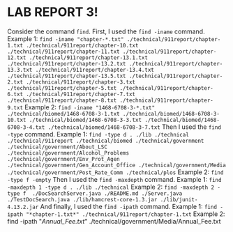 # LAB REPORT 3!
Consider the command `find`.
First, I used the `find -iname` command.
Example 1:
`find -iname "chapter-*.txt"
./technical/911report/chapter-1.txt
./technical/911report/chapter-10.txt
./technical/911report/chapter-11.txt
./technical/911report/chapter-12.txt
./technical/911report/chapter-13.1.txt
./technical/911report/chapter-13.2.txt
./technical/911report/chapter-13.3.txt
./technical/911report/chapter-13.4.txt
./technical/911report/chapter-13.5.txt
./technical/911report/chapter-2.txt
./technical/911report/chapter-3.txt
./technical/911report/chapter-5.txt
./technical/911report/chapter-6.txt
./technical/911report/chapter-7.txt
./technical/911report/chapter-8.txt
./technical/911report/chapter-9.txt`
Example 2:
`find -iname "1468-6708-3-*.txt"
./technical/biomed/1468-6708-3-1.txt
./technical/biomed/1468-6708-3-10.txt
./technical/biomed/1468-6708-3-3.txt
./technical/biomed/1468-6708-3-4.txt
./technical/biomed/1468-6708-3-7.txt`
Then I used the `find -type` command.
Example 1:
`find -type d
.
./lib
./technical
./technical/911report
./technical/biomed
./technical/government
./technical/government/About_LSC
./technical/government/Alcohol_Problems
./technical/government/Env_Prot_Agen
./technical/government/Gen_Account_Office
./technical/government/Media
./technical/government/Post_Rate_Comm
./technical/plos`
Example 2:
`find -type f -empty`
Then I used the `find -maxdepth` command.
Example 1: 
`find -maxdepth 1 -type d
.
./lib
./technical`
Example 2:
`find -maxdepth 2 -type f 
./DocSearchServer.java
./README.md
./Server.java
./TestDocSearch.java
./lib/hamcrest-core-1.3.jar
./lib/junit-4.13.2.jar`
And finally, I used the `find -ipath` command.
Example 1:
`find -ipath "*chapter-1.txt*"
./technical/911report/chapter-1.txt`
Example 2:
find -ipath "*Annual_Fee.txt*"
./technical/government/Media/Annual_Fee.txt

